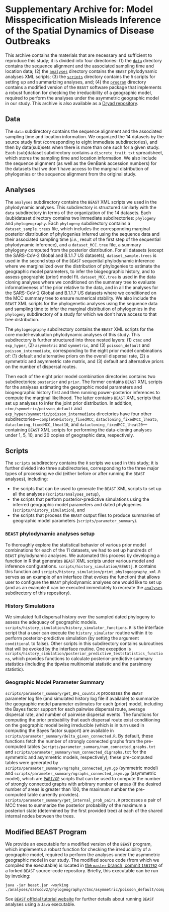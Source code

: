 # Supplementary Archive for: Model Misspecification Misleads Inference of the Spatial Dynamics of Disease Outbreaks
This archive contains the materials that are necessary and sufficient to reproduce this study; it is divided into four directories: 
(1) the [`data`](#data) directory contains the sequence alignment and the associated sampling time and location data;
(2) the [`analyses`](#analyses) directory contains the `BEAST` phylodynamic analyses XML scripts;
(3) the [`scripts`](#scripts) directory contains the `R` scripts for setting up and summarizing analyses, and;
(4) the [`program`](#program) directory contains a modified version of the `BEAST` software package that implements a robust function for checking the irreducibility of a geographic model, required to perform the analyses under the asymmetric geographic model in our study.
This archive is also available as a [Dryad repository](https://datadryad.org/stash/share/vTbeDwLq2uSL9rL4NCe_Cocp2bY7BgWTI2tUgoNrLDA).

## <a name="data"></a>Data
The `data` subdirectory contains the sequence alignment and the associated sampling time and location information.
We organized the 14 datasets by the source study first (corresponding to eight immediate subdirectories), and then by data(sub)sets when there is more than one such for a given study.
Each (sub)dataset subdirectory contains a `discrete_trait.txt` spreadsheet, which stores the sampling time and location information.
We also include the sequence alignment (as well as the GenBank accession numbers) for the datasets that we don't have access to the marginal distribution of phylogenies or the sequence alignment from the original study.

## <a name="analyses"></a> Analyses
The `analyses` subdirectory contains the `BEAST` XML scripts we used in the phylodynamic analyses.
This subdirectory is structured similarly with the `data` subdirectory in terms of the organization of the 14 datasets.
Each (sub)dataset directory contains two immediate subdirectories: `phylogeny` and `phylogeography`.
Each `phylogeny` subdirectory contains a `dataset_sample.trees` file, <!-- (not available in the GitHub repository due to size limit, but can be found in the Dryad repository) --> which includes the corresponding marginal posterior distribution of phylogenies inferred using the sequence data and their associated sampling time (*i.e.*, result of the first step of the sequential phylodynamic inference), and a `dataset_MCC.tree` file, a summary phylogeny computed from the posterior distribution.
For all datasets (except the SARS-CoV-2 Global and B.1.1.7 US datasets), `dataset_sample.trees` is used in the second step of the `BEAST` sequential phylodynamic inference where we marginalized over the distribution of phylogenies to estimate the geographic model parameters, to infer the biogeographic history, and to assess geographic (prior) model fit.
`dataset_MCC.tree` is used in the data cloning analyses where we conditioned on the summary tree to evaluate informativeness of the prior relative to the data, and in all the analyses for the SARS-CoV-2 Global and B.1.1.7 US datasets where we conditioned on the MCC summary tree to ensure numerical stability.
We also include the `BEAST` XML scripts for the phylogenetic analyses using the sequence data and sampling time to infer the marginal distribution of phylogenies in the `phylogeny` subdirectory of a study for which we don't have access to that tree distribution.

The `phylogeography` subdirectory contains the `BEAST` XML scripts for the core model-evaluation phylodynamic analyses of this study.
This subdirectory is further structured into three nested layers: (1) `ctmc` and `exp_hyper`, (2) `asymmetric` and `symmetric`, and (3) `poisson_default` and `poisson_intermediate`, corresponding to the eight prior model combinations of: (1) default and alternative priors on the overall dispersal rate, (2) a symmetric and asymmetric rate matrix, and (3) default and alternative priors on the number of dispersal routes.

Then each of the eight prior model combination directories contains two subdirectories: `posterior` and `prior`.
The former contains `BEAST` XML scripts for the analyses estimating the geographic model parameters and biogeographic history first and then running power-posterior inferences to compute the marginal likelihood.
The latter contains `BEAST` XML scripts that set up analyses to infer the joint prior distribution.
In addition, `ctmc/symmetric/poisson_default` and `exp_hyper/symmetric/poisson_intermediate` directories have four other subdirectories&mdash;`completeHistory_fixedMCC`, `datacloning_fixedMCC_lheat5`, `datacloning_fixedMCC_lheat10`, and `datacloning_fixedMCC_lheat20`&mdash;containing `BEAST` XML scripts for performing the data-cloning analyses under 1, 5, 10, and 20 copies of geographic data, respectively.

## <a name="scripts"></a>Scripts
The `scripts` subdirectory contains the `R` scripts we used in this study; it is further divided into three subdirectories, corresponding to the three major types of processing we did (either before or after running the `BEAST` analyses), including:
* the scripts that can be used to generate the `BEAST` XML scripts to set up all the analyses (`scripts/analyses_setup`),
* the scripts that perform posterior-predictive simulations using the inferred geographic model parameters and dated phylogenies (`scripts/history_simulation`), and
* the scripts that process the `BEAST` output files to produce summaries of geographic model parameters (`scripts/parameter_summary`).

### <a name="analyses_setup_scripts"></a>`BEAST` phylodynamic analyses setup
To thoroughly explore the statistical behavior of various prior model combinations for each of the 11 datasets, we had to set up hundreds of `BEAST` phylodynamic analyses.
We automated this process by developing a function in R that generates `BEAST` XML scripts under various model and inference configurations.
`scripts/history_simulation/BEAUtj.R` contains this function and `scripts/history_simulation/print_phylogeography_xml.R` serves as an example of an interface (that evokes the function) that allows user to configure the `BEAST` phylodynamic analyses one would like to set up (and as an example it can be executed immediately to recreate the [`analyses`](#analyses) subdirectory of this repository).

### <a name="history_simulation_scripts"></a>History Simulations
We simulated full dispersal history over the sampled dated phylogeny to assess the adequacy of geographic models.
`scripts/history_simulation/history_simulator_functions.R` is the interface script that a user can execute the `history_simulator` routine within it to perform posterior-predictive simulation (by setting the argument `conditional` to false).
Other scripts in this subdirectory contains subroutines that will be evoked by the interface routine.
One exception is `scripts/history_simulation/posterior_predictive_teststatistics_functions`, which provides functions to calculate posterior-predictive summary statistics (including the tipwise multinomial statistic and the parsimony statistic).

### <a name="parameter_summary_scripts"></a>Geographic Model Parameter Summary
`scripts/parameter_summary/get_BFs_counts.R` processes the `BEAST` parameter log file (and simulated history log file if available) to summarize the geographic model parameter estimates for each (prior) model, including the Bayes factor support for each pairwise dispersal route, average dispersal rate, and number of pairwise dispersal events.
The functions for computing the prior probability that each dispersal route exist conditioning on the geographic model being irreducible (which is in turn used in computing the Bayes factor support) are available in `scripts/parameter_summary/delta_given_connected.R`.
By default, these functions fetch the number of strongly connected graphs from the pre-computed tables (`scripts/parameter_summary/num_connected_graphs.txt` and `scripts/parameter_summary/num_connected_digraphs.txt` for the symmetric and asymmetric models, respectively); these pre-computed tables were generated by `scripts/parameter_summary/ngraphs_connected_sym.gp` (symmetric model) and `scripts/parameter_summary/ngraphs_connected_asym.gp` (asymmetric model), which are [`PARI/GP`](https://pari.math.u-bordeaux.fr/) scripts that can be used to compute the number of strongly connected graphs with arbitrary number of areas (if the desired number of areas is greater than 100, the maximum number the pre-computed table currently provides).
`scripts/parameter_summary/get_internal_prob_pairs.R` processes a pair of MCC trees to summarize the posterior probability of the maximum a posteriori state (determined by the first provided tree) at each of the shared internal nodes between the trees.

## <a name="program"></a>Modified BEAST Program
We provide an executable for a modified version of the `BEAST` program, which implements a robust function for checking the irreducibility of a geographic model, required to perform the analyses under the asymmetric geographic model in our study.
The modified source code (from which we compiled the executable) is located in [the `master` branch, commit `1561762`](https://github.com/jsigao/beast-mcmc/commit/1561762d8c14d17ec2fdc4b1547bc562d6af2658) of a forked `BEAST` source-code repository.
Briefly, this executable can be run by invoking:
```
java -jar beast.jar -working ./analyses/sarscov2/phylogeography/ctmc/asymmetric/poisson_default/completeHistory_fixedMCC/sarscov2_041920_030820_coalExp_ucln_fine_completeHistory.xml
```
See [`BEAST` official tutorial website](http://beast.community/index.html) for further details about running `BEAST` analyses using a `Java` executable.